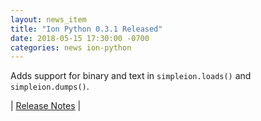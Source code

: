 ```yaml
---
layout: news_item
title: "Ion Python 0.3.1 Released"
date: 2018-05-15 17:30:00 -0700
categories: news ion-python
---
```

Adds support for binary and text in `simpleion.loads()` and `simpleion.dumps()`.

| [Release Notes](https://github.com/amazon-ion/ion-python/releases/tag/v0.3.1) |
